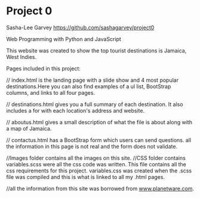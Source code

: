 # Project 0
Sasha-Lee Garvey
https://github.com/sashagarvey/project0

Web Programming with Python and JavaScript

This website was created to show the top tourist destinations is Jamaica, West Indies.

Pages included in this project:

// index.html is the landing page with a slide show and 4 most popular destinations.Here you can also find examples of a ul list, BootStrap columns, and links to all four pages.

// destinations.html gives you a full summary of each destination. It also includes a for with each location's address and website.

// aboutus.html gives a small description of what the file is about along with a map of Jamaica.

// contactus.html has a BootStrap form which users can send questions. all the information in this page is not real and the form does not validate.

//Images folder contains all the images on this site.
//CSS folder contains variables.scss were all the css code was written. This file contains all the css requirements for this project. variables.css was created when the .scss file was compiled and this is what is linked to all my .html pages.

//all the information from this site was borrowed from www.planetware.com.
